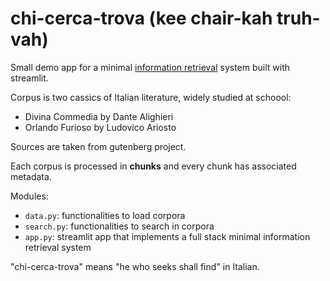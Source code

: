 # chi-cerca-trova (kee chair-kah truh-vah)

Small demo app for a minimal
[information retrieval](https://en.wikipedia.org/wiki/Information_retrieval) system
built with streamlit.

Corpus is two cassics of Italian literature, widely studied at schoool:
- Divina Commedia by Dante Alighieri
- Orlando Furioso by Ludovico Ariosto

Sources are taken from gutenberg project.

Each corpus is processed in **chunks** and every chunk has associated metadata.

Modules:
- `data.py`: functionalities to load corpora
- `search.py`: functionalities to search in corpora
- `app.py`: streamlit app that implements a full stack minimal information retrieval system

"chi-cerca-trova" means "he who seeks shall find" in Italian.
